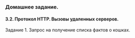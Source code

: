 ### Домашнее задание.

#### 3.2. Протокол HTTP. Вызовы удаленных серверов.

Задание 1. Запрос на получение списка фактов о кошках.
